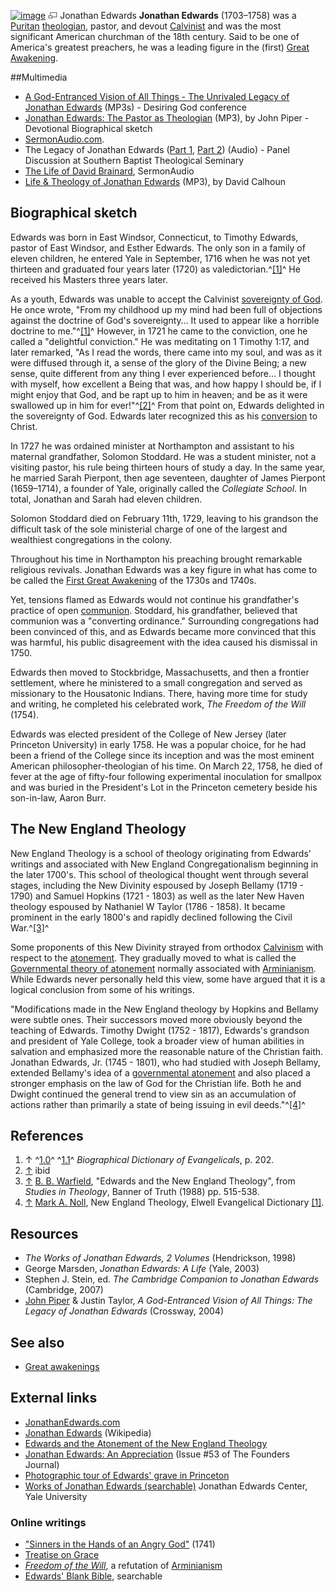 [![image](images/8/82/Jonathan_edwards.jpg)](http://www.theopedia.com/File:Jonathan_edwards.jpg)
[![image](data:image/png;base64,iVBORw0KGgoAAAANSUhEUgAAAA8AAAALCAAAAACFLIiAAAAAAnRSTlMA/1uRIrUAAABPSURBVAjXY/j///+5vXDwjAHIr26ZAgXZe8H8a/+hoIcw/9nevdVL9+79DuPvzQYZFPUezu8BMZLXgkExnD8HAu6hqv//n+HZVjD4DuUDAKlChD3fj6aPAAAAAElFTkSuQmCC)](http://www.theopedia.com/File:Jonathan_edwards.jpg "Enlarge")
Jonathan Edwards
**Jonathan Edwards** (1703–1758) was a [Puritan](Puritan "Puritan")
[theologian](Theologian "Theologian"), pastor, and devout
[Calvinist](Calvinist "Calvinist") and was the most significant
American churchman of the 18th century. Said to be one of America's
greatest preachers, he was a leading figure in the (first)
[Great Awakening](Great_Awakening "Great Awakening").

##Multimedia

-   [A God-Entranced Vision of All Things - The Unrivaled Legacy of Jonathan Edwards](http://www.desiringgod.org/ResourceLibrary/ConferenceMessages/ByConference/3/)
    (MP3s) - Desiring God conference
-   [Jonathan Edwards: The Pastor as Theologian](http://www.desiringgod.org/ResourceLibrary/Biographies/1458_The_Pastor_as_Theologian/)
    (MP3), by John Piper - Devotional Biographical sketch
-   [SermonAudio.com](http://www.sermonaudio.com/search.asp?SpeakerOnly=true&currSection=sermonsspeaker&keyword=Jonathan%5EEdwards).
-   The Legacy of Jonathan Edwards
    ([Part 1](http://www.sbts.edu/resources/lectures/james-p-boyce-society-lectures/the-legacy-of-jonathan-edwards-part-1/),
    [Part 2](http://www.sbts.edu/resources/lectures/james-p-boyce-society-lectures/the-legacy-of-jonathan-edwards-part-2/))
    (Audio) - Panel Discussion at Southern Baptist Theological Seminary
-   [The Life of David Brainard](http://www.sermonaudio.com/search.asp?speakerWithinSource=&subsetCat=series&subsetItem=Jonathan+Edwards+Messages&mediatype=&includekeywords=&keyword=swrb&keyworddesc=swrb&currsection=sermonssource&AudioOnly=false&SourceOnly=true&keywordwithin=David+Brainerd&x=0&y=0),
    SermonAudio
-   [Life & Theology of Jonathan Edwards](http://thirdmill.org/life-theology-of-jonathan-edwards)
    (MP3), by David Calhoun

## Biographical sketch

Edwards was born in East Windsor, Connecticut, to Timothy Edwards,
pastor of East Windsor, and Esther Edwards. The only son in a
family of eleven children, he entered Yale in September, 1716 when
he was not yet thirteen and graduated four years later (1720) as
valedictorian.^[[1]](#note-BDE202)^ He received his Masters three
years later.

As a youth, Edwards was unable to accept the Calvinist
[sovereignty of God](Sovereignty_of_God "Sovereignty of God"). He
once wrote, "From my childhood up my mind had been full of
objections against the doctrine of God's sovereignty… It used to
appear like a horrible doctrine to me."^[[1]](#note-BDE202)^
However, in 1721 he came to the conviction, one he called a
"delightful conviction." He was meditating on 1 Timothy 1:17, and
later remarked, "As I read the words, there came into my soul, and
was as it were diffused through it, a sense of the glory of the
Divine Being; a new sense, quite different from any thing I ever
experienced before… I thought with myself, how excellent a Being
that was, and how happy I should be, if I might enjoy that God, and
be rapt up to him in heaven; and be as it were swallowed up in him
for ever!"^[[2]](#note-0)^ From that point on, Edwards delighted in
the sovereignty of God. Edwards later recognized this as his
[conversion](Conversion "Conversion") to Christ.

In 1727 he was ordained minister at Northampton and assistant to
his maternal grandfather, Solomon Stoddard. He was a student
minister, not a visiting pastor, his rule being thirteen hours of
study a day. In the same year, he married Sarah Pierpont, then age
seventeen, daughter of James Pierpont (1659–1714), a founder of
Yale, originally called the *Collegiate School*. In total, Jonathan
and Sarah had eleven children.

Solomon Stoddard died on February 11th, 1729, leaving to his
grandson the difficult task of the sole ministerial charge of one
of the largest and wealthiest congregations in the colony.

Throughout his time in Northampton his preaching brought remarkable
religious revivals. Jonathan Edwards was a key figure in what has
come to be called the
[First Great Awakening](Great_Awakening "Great Awakening") of the
1730s and 1740s.

Yet, tensions flamed as Edwards would not continue his
grandfather's practice of open [communion](Communion "Communion").
Stoddard, his grandfather, believed that communion was a
"converting ordinance." Surrounding congregations had been
convinced of this, and as Edwards became more convinced that this
was harmful, his public disagreement with the idea caused his
dismissal in 1750.

Edwards then moved to Stockbridge, Massachusetts, and then a
frontier settlement, where he ministered to a small congregation
and served as missionary to the Housatonic Indians. There, having
more time for study and writing, he completed his celebrated work,
*The Freedom of the Will* (1754).

Edwards was elected president of the College of New Jersey (later
Princeton University) in early 1758. He was a popular choice, for
he had been a friend of the College since its inception and was the
most eminent American philosopher-theologian of his time. On March
22, 1758, he died of fever at the age of fifty-four following
experimental inoculation for smallpox and was buried in the
President's Lot in the Princeton cemetery beside his son-in-law,
Aaron Burr.

## The New England Theology

New England Theology is a school of theology originating from
Edwards' writings and associated with New England Congregationalism
beginning in the later 1700's. This school of theological thought
went through several stages, including the New Divinity espoused by
Joseph Bellamy (1719 - 1790) and Samuel Hopkins (1721 - 1803) as
well as the later New Haven theology espoused by Nathaniel W Taylor
(1786 - 1858). It became prominent in the early 1800's and rapidly
declined following the Civil War.^[[3]](#note-1)^

Some proponents of this New Divinity strayed from orthodox
[Calvinism](Calvinism "Calvinism") with respect to the
[atonement](Atonement_of_Jesus "Atonement of Jesus"). They
gradually moved to what is called the
[Governmental theory of atonement](Governmental_theory_of_atonement "Governmental theory of atonement")
normally associated with [Arminianism](Arminianism "Arminianism").
While Edwards never personally held this view, some have argued
that it is a logical conclusion from some of his writings.

"Modifications made in the New England theology by Hopkins and
Bellamy were subtle ones. Their successors moved more obviously
beyond the teaching of Edwards. Timothy Dwight (1752 - 1817),
Edwards's grandson and president of Yale College, took a broader
view of human abilities in salvation and emphasized more the
reasonable nature of the Christian faith. Jonathan Edwards, Jr.
(1745 - 1801), who had studied with Joseph Bellamy, extended
Bellamy's idea of a
[governmental atonement](Governmental_theory_of_atonement "Governmental theory of atonement")
and also placed a stronger emphasis on the law of God for the
Christian life. Both he and Dwight continued the general trend to
view sin as an accumulation of actions rather than primarily a
state of being issuing in evil deeds."^[[4]](#note-2)^

## References

1.  ↑ ^[1.0](#ref-BDE202_0)^ ^[1.1](#ref-BDE202_1)^
    *Biographical Dictionary of Evangelicals*, p. 202.
2.  [↑](#ref-0) ibid
3.  [↑](#ref-1) [B. B. Warfield](B._B._Warfield "B. B. Warfield"),
    "Edwards and the New England Theology", from *Studies in Theology*,
    Banner of Truth (1988) pp. 515-538.
4.  [↑](#ref-2) [Mark A. Noll](Mark_A._Noll "Mark A. Noll"), New
    England Theology, Elwell Evangelical Dictionary
    [[1]](http://mb-soft.com/believe/txc/newengla.htm).

## Resources

-   *The Works of Jonathan Edwards, 2 Volumes* (Hendrickson, 1998)
-   George Marsden, *Jonathan Edwards: A Life* (Yale, 2003)
-   Stephen J. Stein, ed.
    *The Cambridge Companion to Jonathan Edwards* (Cambridge, 2007)
-   [John Piper](John_Piper "John Piper") & Justin Taylor,
    *A God-Entranced Vision of All Things: The Legacy of Jonathan Edwards*
    (Crossway, 2004)

## See also

-   [Great awakenings](Great_awakenings "Great awakenings")

## External links

-   [JonathanEdwards.com](http://www.jonathanedwards.com/)
-   [Jonathan Edwards](http://en.wikipedia.org/wiki/Jonathan_Edwards "w:Jonathan Edwards")
    (Wikipedia)
-   [Edwards and the Atonement of the New England Theology](http://www.americanpresbyterianchurch.org/the_atonement.htm)
-   [Jonathan Edwards: An Appreciation](http://www.founders.org/FJ53/contents.html)
    (Issue \#53 of The Founders Journal)
-   [Photographic tour of Edwards' grave in Princeton](http://www.richardsibbes.com/Princeton.Cemetery.htm)
-   [Works of Jonathan Edwards (searchable)](http://edwards.yale.edu/archive/)
    Jonathan Edwards Center, Yale University

### Online writings

-   ["Sinners in the Hands of an Angry God"](http://www.ccel.org/e/edwards/sermons/sinners.html)
    (1741)
-   [Treatise on Grace](http://www.ondoctrine.com/2edw3701.htm)
-   [*Freedom of the Will*](http://www.jonathanedwards.com/text/FoW/FOWOutline.htm),
    a refutation of [Arminianism](Arminianism "Arminianism")
-   [Edwards' Blank Bible](http://edwards.yale.edu/archive?path=aHR0cDovL2plYy5hbWluZHNleWUub3JnL2NnaS1iaW4vbmV3cGhpbG8vbmF2aWdhdGUucGw/d2plby4yMw),
    searchable




